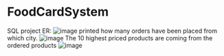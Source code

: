 # FoodCardSystem
SQL project
ER:
![image](https://github.com/Halime23/FoodCardSystem/assets/122736002/51d6fa44-d084-4d4d-b401-c58d9df5ffd9)
printed how many orders have been placed from which city.
![image](https://github.com/Halime23/FoodCardSystem/assets/122736002/dc94375a-e5d5-47bf-8862-928ccc39961b)
The 10 highest priced products are coming from the ordered products
![image](https://github.com/Halime23/FoodCardSystem/assets/122736002/26da9553-9b97-42f2-87d1-5d10133ff9ff)

